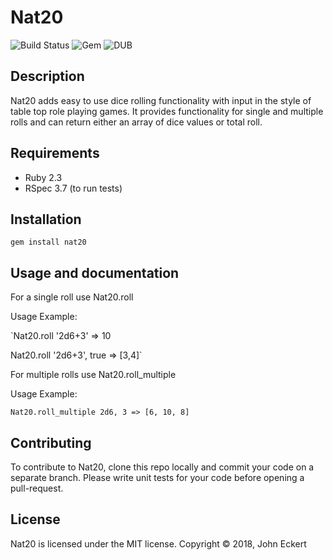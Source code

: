 # Nat20

![Build Status](https://img.shields.io/travis/johneckert/nat20.svg?style=plastic)
![Gem](https://img.shields.io/gem/v/nat20.svg?style=plastic)
![DUB](https://img.shields.io/dub/l/vibe-d.svg?style=plastic)

## Description

Nat20 adds easy to use dice rolling functionality with input in the style of table top role playing games. It provides functionality for single and multiple rolls and can return either an array of dice values or total roll.

## Requirements

* Ruby 2.3
* RSpec 3.7 (to run tests)

## Installation

`gem install nat20`

## Usage and documentation

For a single roll use Nat20.roll

Usage Example:

`Nat20.roll '2d6+3'
=> 10

Nat20.roll '2d6+3', true
=> [3,4]`

For multiple rolls use Nat20.roll_multiple

Usage Example:

`Nat20.roll_multiple 2d6, 3 => [6, 10, 8]`

## Contributing

To contribute to Nat20, clone this repo locally and commit your code on a separate branch. Please write unit tests for your code before opening a pull-request.

## License

Nat20 is licensed under the MIT license.
Copyright © 2018, John Eckert
